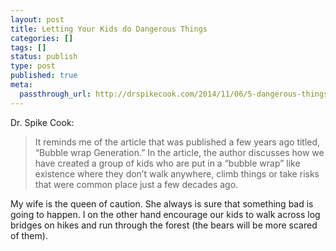 ```yaml
---
layout: post
title: Letting Your Kids do Dangerous Things
categories: []
tags: []
status: publish
type: post
published: true
meta:
  passthrough_url: http://drspikecook.com/2014/11/06/5-dangerous-things-you-should-let-your-children-do-309365/
---
```


Dr. Spike Cook:


>It reminds me of the article that was published a few years ago titled, “Bubble wrap Generation.” In the article, the author discusses how we have created a group of kids who are put in a “bubble wrap” like existence where they don’t walk anywhere, climb things or take risks that were common place just a few decades ago.



My wife is the queen of caution. She always is sure that something bad is going to happen. I on the other hand encourage our kids to walk across log bridges on hikes and run through the forest (the bears will be more scared of them).
